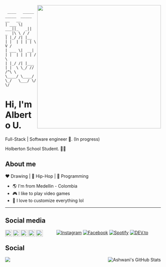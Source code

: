 <img align="right" width="400" height="400" src="https://avatars1.githubusercontent.com/u/19798178?s=400&u=1e28cdf166d2a15df457af9a0fccc98c800750bd&v=4">

```text
 ____   _____  _____  _____ __   __
| ___ \|  ___||_   _||  _  |\ \ / /
| |_/ /| |__    | |  | | | | \ V / 
| ___ \|  __|   | |  | | | | /   \ 
| |_/ /| |___   | |  \ \_/ // /^\ \
\____/ \____/   \_/   \___/ \/   \/ 
```

# Hi, I'm Alberto U.

Full-Stack | Software engineer :robot:. (In progress)

Holberton School Student. :man_technologist:

## About me 

:heart: Drawing | :black_heart: Hip-Hop | :blue_heart: Programming

- :earth_americas: I'm from Medellin - Colombia
- :video_game: I like to play video games
- :gem: I love to customize everything lol

---

## Social media

<div align="center">

<a href="https://www.linkedin.com/in/alberto-urbaez"> <img align="left" alt="Alberto U. Linkdein" width="22px" src="https://cdn.jsdelivr.net/npm/simple-icons@v3/icons/linkedin.svg"/></a>
<a href="https://github.com/ajur91"> <img align="left" alt="Alberto U. Github" width="22px" src="https://cdn.jsdelivr.net/npm/simple-icons@v3/icons/github.svg"/></a>
<a href="https://hub.docker.com/u/betox"> <img align="left" alt="Alberto U. Docker" width="22px" src="https://cdn.jsdelivr.net/npm/simple-icons@3.4.1/icons/docker.svg"/></a>
<a href="https://instagram.com/ajur91"> <img align="left" alt="Alberto U. Instagram" width="22px" src="https://cdn.jsdelivr.net/npm/simple-icons@v3/icons/instagram.svg"/></a>
<a href="https://medium.com"> <img align="left" alt="Alberto U. Medium" width="22px" src="https://cdn.jsdelivr.net/npm/simple-icons@v3/icons/medium.svg"/></a>

<a href="https://www.instagram.com/absphreak" target="_blank"><img src="https://img.shields.io/badge/Instagram-%23E4405F.svg?&style=flat-square&logo=instagram&logoColor=white" alt="Instagram"></a>
<a href="https://www.facebook.com/originalphreak" target="_blank"><img src="https://img.shields.io/badge/Facebook-%231877F2.svg?&style=flat-square&logo=facebook&logoColor=white" alt="Facebook"></a>
<a href="https://open.spotify.com/user/0170agi99s5hh187g7mtz245b" target="_blank"><img src="https://img.shields.io/badge/Spotify-%231ED760.svg?&style=flat-square&logo=spotify&logoColor=white" alt="Spotify"></a>
<a href="https://dev.to/ABSphreak" target="_blank"><img src="https://img.shields.io/badge/DEV-%230A0A0A.svg?&style=flat-square&logo=DEV.to&logoColor=white" alt="DEV.to"></a>

</div>



## Social


<img align="left" src="https://github-readme-stats.vercel.app/api/top-langs/?username=ajur91&show_icons=true_color=fff&icon_color=79ff97&text_color=9f9f9f&bg_color=151515" />

<img align="right" src="https://github-readme-stats.vercel.app/api?username=ajur91&show_icons=true_color=fff&icon_color=79ff97&text_color=9f9f9f&bg_color=151515&show_icons=true&line_height=27&v=5" alt="Ashwani's GitHub Stats" />
